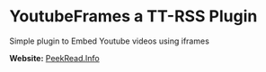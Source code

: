 # YoutubeFrames a TT-RSS Plugin
Simple plugin to Embed Youtube videos using iframes

**Website:** [PeekRead.Info](https://peekread.info)
